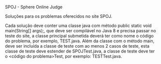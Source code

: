 SPOJ - Sphere Online Judge

Soluções para os problemas oferecidos no site SPOJ.

Cada solução deve conter uma classe java com método public static void main(String[] args);, que deve ser compilável no Java 8 e precisa passar no teste do site, a classe principal submetida deverá ter como nome o código do problema, por exemplo, TEST.java. Além da classe com o método main, deve ser incluída a classe de teste com ao menos 2 casos de teste, esta classe de teste deve estender de SPOJTest.java, a classe de teste deve ter o <código do problema>Test, por exemplo: TESTTest.java.
